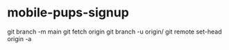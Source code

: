 # mobile-pups-signup

git branch -m main <BRANCH>
git fetch origin
git branch -u origin/<BRANCH> <BRANCH>
git remote set-head origin -a

